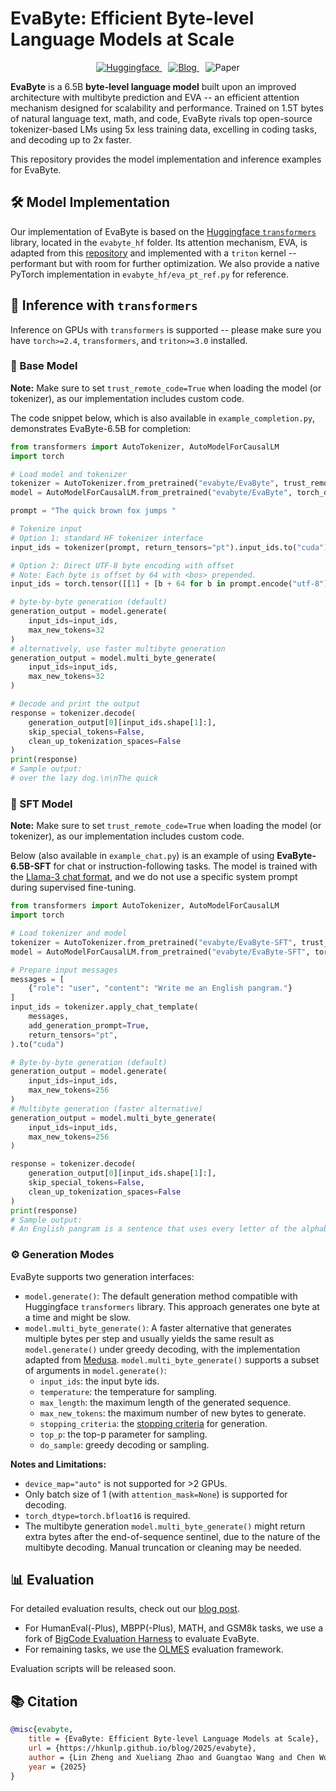 # EvaByte: Efficient Byte-level Language Models at Scale

<p align="center">
   <a href="https://huggingface.co/collections/linzheng/evabyte-6781cfc1793bdaf579fc4461" target="_blank"  style="margin-right: 10px;">
      <img alt="Huggingface" src="https://img.shields.io/badge/🤗-HF_Models-blue" />
   </a>
   <a href="https://hkunlp.github.io/blog/2025/evabyte" target="_blank" style="margin-right: 10px;">
      <img alt="Blog" src="https://img.shields.io/badge/📰-Blog-red" />
   </a>
      <img alt="Paper" src="https://img.shields.io/badge/📜-Paper_(Coming_Soon)-gray" />
</p>

**EvaByte** is a 6.5B **byte-level language model** built upon an improved architecture with multibyte prediction and EVA -- an efficient attention mechanism designed for scalability and performance. Trained on 1.5T bytes of natural language text, math, and code, EvaByte rivals top open-source tokenizer-based LMs using 5x less training data, excelling in coding tasks, and decoding up to 2x faster.

This repository provides the model implementation and inference examples for EvaByte.

## 🛠️ Model Implementation

Our implementation of EvaByte is based on the [Huggingface `transformers`](https://github.com/huggingface/transformers) library, located in the `evabyte_hf` folder. Its attention mechanism, EVA, is adapted from this [repository](https://github.com/HKUNLP/efficient-attention) and implemented with a `triton` kernel -- performant but with room for further optimization. We also provide a native PyTorch implementation in `evabyte_hf/eva_pt_ref.py` for reference.

## 🚀 Inference with `transformers`

Inference on GPUs with `transformers` is supported -- please make sure you have `torch>=2.4`, `transformers`, and `triton>=3.0` installed.

### 📄 Base Model

**Note:** Make sure to set `trust_remote_code=True` when loading the model (or tokenizer), as our implementation includes custom code.

The code snippet below, which is also available in `example_completion.py`, demonstrates EvaByte-6.5B for completion:

```python
from transformers import AutoTokenizer, AutoModelForCausalLM
import torch

# Load model and tokenizer
tokenizer = AutoTokenizer.from_pretrained("evabyte/EvaByte", trust_remote_code=True)
model = AutoModelForCausalLM.from_pretrained("evabyte/EvaByte", torch_dtype=torch.bfloat16, trust_remote_code=True).eval().to("cuda")

prompt = "The quick brown fox jumps "

# Tokenize input
# Option 1: standard HF tokenizer interface
input_ids = tokenizer(prompt, return_tensors="pt").input_ids.to("cuda")

# Option 2: Direct UTF-8 byte encoding with offset
# Note: Each byte is offset by 64 with <bos> prepended.
input_ids = torch.tensor([[1] + [b + 64 for b in prompt.encode("utf-8")]]).to("cuda")

# byte-by-byte generation (default)
generation_output = model.generate(
    input_ids=input_ids, 
    max_new_tokens=32
)
# alternatively, use faster multibyte generation
generation_output = model.multi_byte_generate(
    input_ids=input_ids, 
    max_new_tokens=32
)

# Decode and print the output
response = tokenizer.decode(
    generation_output[0][input_ids.shape[1]:], 
    skip_special_tokens=False,
    clean_up_tokenization_spaces=False
)
print(response)
# Sample output:
# over the lazy dog.\n\nThe quick
```

### 💬 SFT Model

**Note:** Make sure to set `trust_remote_code=True` when loading the model (or tokenizer), as our implementation includes custom code.

Below (also available in `example_chat.py`) is an example of using **EvaByte-6.5B-SFT** for chat or instruction-following tasks. The model is trained with the [Llama-3 chat format](https://github.com/meta-llama/llama3/blob/main/llama/tokenizer.py#L202), and we do not use a specific system prompt during supervised fine-tuning.

```python
from transformers import AutoTokenizer, AutoModelForCausalLM
import torch

# Load tokenizer and model
tokenizer = AutoTokenizer.from_pretrained("evabyte/EvaByte-SFT", trust_remote_code=True)
model = AutoModelForCausalLM.from_pretrained("evabyte/EvaByte-SFT", torch_dtype=torch.bfloat16, trust_remote_code=True).eval().to("cuda")

# Prepare input messages
messages = [
    {"role": "user", "content": "Write me an English pangram."}
]
input_ids = tokenizer.apply_chat_template(
    messages,
    add_generation_prompt=True,
    return_tensors="pt", 
).to("cuda")

# Byte-by-byte generation (default)
generation_output = model.generate(
    input_ids=input_ids, 
    max_new_tokens=256
)
# Multibyte generation (faster alternative)
generation_output = model.multi_byte_generate(
    input_ids=input_ids, 
    max_new_tokens=256
)

response = tokenizer.decode(
    generation_output[0][input_ids.shape[1]:], 
    skip_special_tokens=False,
    clean_up_tokenization_spaces=False
)
print(response)
# Sample output:
# An English pangram is a sentence that uses every letter of the alphabet at least once. Here's a simple pangram:\n\n"The quick brown fox jumps over the lazy dog."<|eot_id|>
```

### ⚙️ Generation Modes

EvaByte supports two generation interfaces:
- `model.generate()`: The default generation method compatible with Huggingface `transformers` library. This approach generates one byte at a time and might be slow.
- `model.multi_byte_generate()`: A faster alternative that generates multiple bytes per step and usually yields the same result as `model.generate()` under greedy decoding, with the implementation adapted from [Medusa](https://github.com/FasterDecoding/Medusa). `model.multi_byte_generate()` supports a subset of arguments in `model.generate()`:
    - `input_ids`: the input byte ids.
    - `temperature`: the temperature for sampling.
    - `max_length`: the maximum length of the generated sequence.
    - `max_new_tokens`: the maximum number of new bytes to generate.
    - `stopping_criteria`: the [stopping criteria](https://huggingface.co/docs/transformers/v4.47.1/en/internal/generation_utils#transformers.StoppingCriteria) for generation.
    - `top_p`: the top-p parameter for sampling.
    - `do_sample`: greedy decoding or sampling.

**Notes and Limitations:**
- `device_map="auto"` is not supported for >2 GPUs.
- Only batch size of 1 (with `attention_mask=None`) is supported for decoding.
- `torch_dtype=torch.bfloat16` is required.
- The multibyte generation `model.multi_byte_generate()` might return extra bytes after the end-of-sequence sentinel, due to the nature of the multibyte decoding. Manual truncation or cleaning may be needed.

## 📊 Evaluation

For detailed evaluation results, check out our [blog post](https://hkunlp.github.io/blog/2025/evabyte).

- For HumanEval(-Plus), MBPP(-Plus), MATH, and GSM8k tasks, we use a fork of [BigCode Evaluation Harness](https://github.com/bigcode-project/bigcode-evaluation-harness) to evaluate EvaByte.
- For remaining tasks, we use the [OLMES](https://github.com/allenai/olmes/tree/main) evaluation framework.

Evaluation scripts will be released soon.

## 📚 Citation
```bibtex
@misc{evabyte,
    title = {EvaByte: Efficient Byte-level Language Models at Scale},
    url = {https://hkunlp.github.io/blog/2025/evabyte},
    author = {Lin Zheng and Xueliang Zhao and Guangtao Wang and Chen Wu and David Dong and Angela Wang and Mingran Wang and Yun Du and Haige Bo and Tony Zhang and Changran Hu and Urmish Thakker and Lingpeng Kong},
    year = {2025}
}
```
